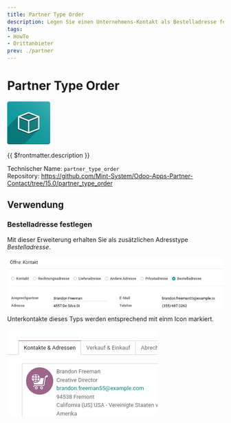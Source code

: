 ```yaml
---
title: Partner Type Order
description: Legen Sie einen Unternehmens-Kontakt als Bestelladresse fest.
tags:
- HowTo
- Drittanbieter
prev: ./partner
---
```

# Partner Type Order
![icon_oms_box](attachments/icon_oms_box.png)

{{ $frontmatter.description }}

Technischer Name: `partner_type_order`\
Repository: <https://github.com/Mint-System/Odoo-Apps-Partner-Contact/tree/15.0/partner_type_order>

## Verwendung

### Bestelladresse festlegen

Mit dieser Erweiterung erhalten Sie als zusätzlichen Adresstype *Bestelladresse*.

![](attachments/Partner%20Type%20Order.png)

Unterkontakte dieses Typs werden entsprechend mit einm Icon markiert.

![](attachments/Partner%20Type%20Order%20Icon.png)
